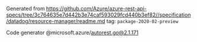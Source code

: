 Generated from https://github.com/Azure/azure-rest-api-specs/tree/3c764635e7d442b3e74caf593029fcd440b3ef82//specification/datadog/resource-manager/readme.md tag: `package-2020-02-preview`

Code generator @microsoft.azure/autorest.go@2.1.171


